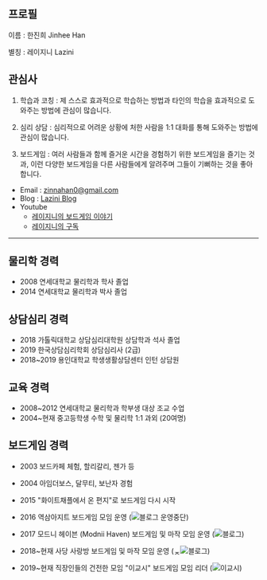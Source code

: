 ## 프로필

이름 : 한진희 Jinhee Han

별칭 : 레이지니 Lazini

## 관심사

  1. 학습과 코칭 : 제 스스로 효과적으로 학습하는 방법과 타인의 학습을 효과적으로 도와주는 방법에 관심이 많습니다.

  1. 심리 상담 : 심리적으로 어려운 상황에 처한 사람을 1:1 대화를 통해 도와주는 방법에 관심이 많습니다.

  1. 보드게임 : 여러 사람들과 함께 즐거운 시간을 경험하기 위한 보드게임을 즐기는 것과, 이런 다양한 보드게임을 다른 사람들에게 알려주며 그들이 기뻐하는 것을 좋아합니다.

 * Email : zinnahan0@gmail.com
 * Blog : [Lazini Blog](http://lazini.tistory.com)
 * Youtube
    - [레이지니의 보드게임 이야기](https://www.youtube.com/channel/UCVYbF0ZapsWEj45EWl5DKCQ)
    - [레이지니의 구독](https://www.youtube.com/channel/UCkeUvXsQXCQtW1rlsIf-Zfw)

---
## 물리학 경력
 * 2008 연세대학교 물리학과 학사 졸업
 * 2014 연세대학교 물리학과 박사 졸업

## 상담심리 경력
 * 2018 가톨릭대학교 상담심리대학원 상담학과 석사 졸업
 * 2019 한국상담심리학회 상담심리사 (2급)
 * 2018~2019 용인대학교 학생생활상담센터 인턴 상담원

## 교육 경력
 * 2008~2012 연세대학교 물리학과 학부생 대상 조교 수업
 * 2004~현재 중고등학생 수학 및 물리학 1:1 과외 (20여명)

## 보드게임 경력
 * 2003 보드카페 체험, 할리갈리, 젠가 등
 * 2004 아임더보스, 달무티, 보난자 경험
 * 2015 "화이트채플에서 온 편지"로 보드게임 다시 시작
 * 2016 역삼아지트 보드게임 모임 운영 (![블로그 운영중단](https://ysazit.tistory.com))

 * 2017 모드니 헤이븐 (Modnii Haven) 보드게임 및 마작 모임 운영 (![블로그](https://modnii.tistory.com))

 * 2018~현재 사당 사랑방 보드게임 및 마작 모임 운영 (ᆽ![블로그](https://sarangbanggame.tistory.com))

 * 2019~현재 직장인들의 건전한 모임 "이교시" 보드게임 모임 리더 (![이교시](http://2gyosi.nsion.net))

